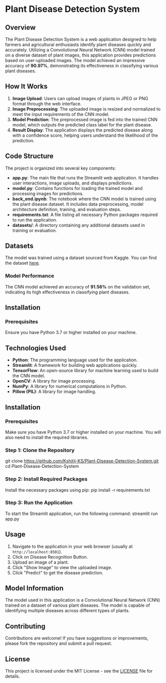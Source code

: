 # Plant Disease Detection System

## Overview
The Plant Disease Detection System is a web application designed to help farmers and agricultural enthusiasts identify plant diseases quickly and accurately. Utilizing a Convolutional Neural Network (CNN) model trained on a diverse dataset of plant images, this application provides predictions based on user-uploaded images. The model achieved an impressive accuracy of **90.97%**, demonstrating its effectiveness in classifying various plant diseases.

## How It Works
1. **Image Upload**: Users can upload images of plants in JPEG or PNG format through the web interface.
2. **Image Preprocessing**: The uploaded image is resized and normalized to meet the input requirements of the CNN model.
3. **Model Prediction**: The preprocessed image is fed into the trained CNN model, which outputs the predicted class label for the plant disease.
4. **Result Display**: The application displays the predicted disease along with a confidence score, helping users understand the likelihood of the prediction.

## Code Structure
The project is organized into several key components:

- **app.py**: The main file that runs the Streamlit web application. It handles user interactions, image uploads, and displays predictions.
- **model.py**: Contains functions for loading the trained model and processing images for predictions.
- **back_end.ipynb**: The notebook where the CNN model is trained using the plant disease dataset. It includes data preprocessing, model architecture definition, training, and evaluation steps.
- **requirements.txt**: A file listing all necessary Python packages required to run the application.
- **datasets/**: A directory containing any additional datasets used in training or evaluation.

## Datasets
The model was trained using a dataset sourced from Kaggle. You can find the dataset [here](https://www.kaggle.com/datasets/vipoooool/new-plant-diseases-dataset/data).

### Model Performance
The CNN model achieved an accuracy of **91.56%** on the validation set, indicating its high effectiveness in classifying plant diseases.

## Installation

### Prerequisites
Ensure you have Python 3.7 or higher installed on your machine.


## Technologies Used
- **Python**: The programming language used for the application.
- **Streamlit**: A framework for building web applications quickly.
- **TensorFlow**: An open-source library for machine learning used to build the CNN model.
- **OpenCV**: A library for image processing.
- **NumPy**: A library for numerical computations in Python.
- **Pillow (PIL)**: A library for image handling.

## Installation

### Prerequisites
Make sure you have Python 3.7 or higher installed on your machine. You will also need to install the required libraries.

### Step 1: Clone the Repository
git clone https://github.com/Kshitij-KS/Plant-Disease-Detection-System.git
cd Plant-Disease-Detection-System

### Step 2: Install Required Packages
Install the necessary packages using pip:
pip install -r requirements.txt

### Step 3: Run the Application
To start the Streamlit application, run the following command:
streamlit run app.py

## Usage
1. Navigate to the application in your web browser (usually at `http://localhost:8501`).
2. Click on Disease Recognition Button.
3. Upload an image of a plant.
4. Click "Show Image" to view the uploaded image.
5. Click "Predict" to get the disease prediction.

## Model Information
The model used in this application is a Convolutional Neural Network (CNN) trained on a dataset of various plant diseases. The model is capable of identifying multiple diseases across different types of plants.

## Contributing
Contributions are welcome! If you have suggestions or improvements, please fork the repository and submit a pull request.

## License
This project is licensed under the MIT License - see the [LICENSE]() file for details.


